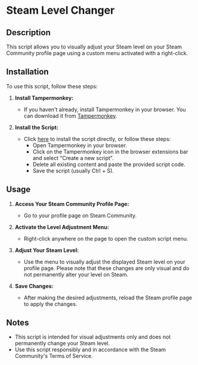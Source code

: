 # Steam Level Changer

## Description

This script allows you to visually adjust your Steam level on your Steam Community profile page using a custom menu activated with a right-click.

## Installation

To use this script, follow these steps:

1. **Install Tampermonkey:**
   - If you haven't already, install Tampermonkey in your browser. You can download it from [Tampermonkey](https://www.tampermonkey.net/).

2. **Install the Script:**
   - Click [here](#URL_OF_SCRIPT) to install the script directly, or follow these steps:
     - Open Tampermonkey in your browser.
     - Click on the Tampermonkey icon in the browser extensions bar and select "Create a new script".
     - Delete all existing content and paste the provided script code.
     - Save the script (usually Ctrl + S).

## Usage

1. **Access Your Steam Community Profile Page:**
   - Go to your profile page on Steam Community.

2. **Activate the Level Adjustment Menu:**
   - Right-click anywhere on the page to open the custom script menu.

3. **Adjust Your Steam Level:**
   - Use the menu to visually adjust the displayed Steam level on your profile page. Please note that these changes are only visual and do not permanently alter your level on Steam.

4. **Save Changes:**
   - After making the desired adjustments, reload the Steam profile page to apply the changes.

## Notes

- This script is intended for visual adjustments only and does not permanently change your Steam level.
- Use this script responsibly and in accordance with the Steam Community's Terms of Service.
